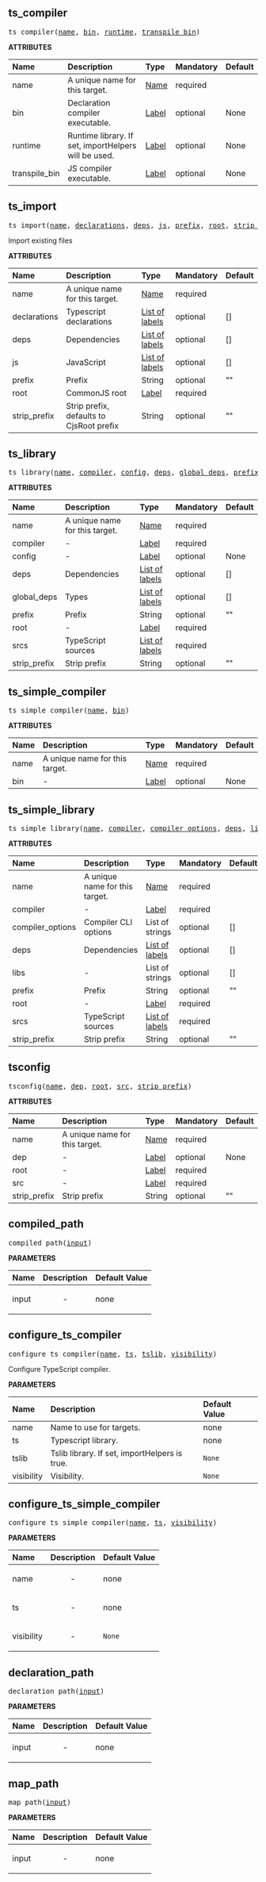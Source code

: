 <!-- Generated with Stardoc: http://skydoc.bazel.build -->

<a id="#ts_compiler"></a>

## ts_compiler

<pre>
ts_compiler(<a href="#ts_compiler-name">name</a>, <a href="#ts_compiler-bin">bin</a>, <a href="#ts_compiler-runtime">runtime</a>, <a href="#ts_compiler-transpile_bin">transpile_bin</a>)
</pre>

**ATTRIBUTES**

| Name                                                | Description                                          | Type                                                               | Mandatory | Default |
| :-------------------------------------------------- | :--------------------------------------------------- | :----------------------------------------------------------------- | :-------- | :------ |
| <a id="ts_compiler-name"></a>name                   | A unique name for this target.                       | <a href="https://bazel.build/docs/build-ref.html#name">Name</a>    | required  |         |
| <a id="ts_compiler-bin"></a>bin                     | Declaration compiler executable.                     | <a href="https://bazel.build/docs/build-ref.html#labels">Label</a> | optional  | None    |
| <a id="ts_compiler-runtime"></a>runtime             | Runtime library. If set, importHelpers will be used. | <a href="https://bazel.build/docs/build-ref.html#labels">Label</a> | optional  | None    |
| <a id="ts_compiler-transpile_bin"></a>transpile_bin | JS compiler executable.                              | <a href="https://bazel.build/docs/build-ref.html#labels">Label</a> | optional  | None    |

<a id="#ts_import"></a>

## ts_import

<pre>
ts_import(<a href="#ts_import-name">name</a>, <a href="#ts_import-declarations">declarations</a>, <a href="#ts_import-deps">deps</a>, <a href="#ts_import-js">js</a>, <a href="#ts_import-prefix">prefix</a>, <a href="#ts_import-root">root</a>, <a href="#ts_import-strip_prefix">strip_prefix</a>)
</pre>

Import existing files

**ATTRIBUTES**

| Name                                            | Description                              | Type                                                                        | Mandatory | Default |
| :---------------------------------------------- | :--------------------------------------- | :-------------------------------------------------------------------------- | :-------- | :------ |
| <a id="ts_import-name"></a>name                 | A unique name for this target.           | <a href="https://bazel.build/docs/build-ref.html#name">Name</a>             | required  |         |
| <a id="ts_import-declarations"></a>declarations | Typescript declarations                  | <a href="https://bazel.build/docs/build-ref.html#labels">List of labels</a> | optional  | []      |
| <a id="ts_import-deps"></a>deps                 | Dependencies                             | <a href="https://bazel.build/docs/build-ref.html#labels">List of labels</a> | optional  | []      |
| <a id="ts_import-js"></a>js                     | JavaScript                               | <a href="https://bazel.build/docs/build-ref.html#labels">List of labels</a> | optional  | []      |
| <a id="ts_import-prefix"></a>prefix             | Prefix                                   | String                                                                      | optional  | ""      |
| <a id="ts_import-root"></a>root                 | CommonJS root                            | <a href="https://bazel.build/docs/build-ref.html#labels">Label</a>          | required  |         |
| <a id="ts_import-strip_prefix"></a>strip_prefix | Strip prefix, defaults to CjsRoot prefix | String                                                                      | optional  | ""      |

<a id="#ts_library"></a>

## ts_library

<pre>
ts_library(<a href="#ts_library-name">name</a>, <a href="#ts_library-compiler">compiler</a>, <a href="#ts_library-config">config</a>, <a href="#ts_library-deps">deps</a>, <a href="#ts_library-global_deps">global_deps</a>, <a href="#ts_library-prefix">prefix</a>, <a href="#ts_library-root">root</a>, <a href="#ts_library-srcs">srcs</a>, <a href="#ts_library-strip_prefix">strip_prefix</a>)
</pre>

**ATTRIBUTES**

| Name                                             | Description                    | Type                                                                        | Mandatory | Default |
| :----------------------------------------------- | :----------------------------- | :-------------------------------------------------------------------------- | :-------- | :------ |
| <a id="ts_library-name"></a>name                 | A unique name for this target. | <a href="https://bazel.build/docs/build-ref.html#name">Name</a>             | required  |         |
| <a id="ts_library-compiler"></a>compiler         | -                              | <a href="https://bazel.build/docs/build-ref.html#labels">Label</a>          | required  |         |
| <a id="ts_library-config"></a>config             | -                              | <a href="https://bazel.build/docs/build-ref.html#labels">Label</a>          | optional  | None    |
| <a id="ts_library-deps"></a>deps                 | Dependencies                   | <a href="https://bazel.build/docs/build-ref.html#labels">List of labels</a> | optional  | []      |
| <a id="ts_library-global_deps"></a>global_deps   | Types                          | <a href="https://bazel.build/docs/build-ref.html#labels">List of labels</a> | optional  | []      |
| <a id="ts_library-prefix"></a>prefix             | Prefix                         | String                                                                      | optional  | ""      |
| <a id="ts_library-root"></a>root                 | -                              | <a href="https://bazel.build/docs/build-ref.html#labels">Label</a>          | required  |         |
| <a id="ts_library-srcs"></a>srcs                 | TypeScript sources             | <a href="https://bazel.build/docs/build-ref.html#labels">List of labels</a> | required  |         |
| <a id="ts_library-strip_prefix"></a>strip_prefix | Strip prefix                   | String                                                                      | optional  | ""      |

<a id="#ts_simple_compiler"></a>

## ts_simple_compiler

<pre>
ts_simple_compiler(<a href="#ts_simple_compiler-name">name</a>, <a href="#ts_simple_compiler-bin">bin</a>)
</pre>

**ATTRIBUTES**

| Name                                     | Description                    | Type                                                               | Mandatory | Default |
| :--------------------------------------- | :----------------------------- | :----------------------------------------------------------------- | :-------- | :------ |
| <a id="ts_simple_compiler-name"></a>name | A unique name for this target. | <a href="https://bazel.build/docs/build-ref.html#name">Name</a>    | required  |         |
| <a id="ts_simple_compiler-bin"></a>bin   | -                              | <a href="https://bazel.build/docs/build-ref.html#labels">Label</a> | optional  | None    |

<a id="#ts_simple_library"></a>

## ts_simple_library

<pre>
ts_simple_library(<a href="#ts_simple_library-name">name</a>, <a href="#ts_simple_library-compiler">compiler</a>, <a href="#ts_simple_library-compiler_options">compiler_options</a>, <a href="#ts_simple_library-deps">deps</a>, <a href="#ts_simple_library-libs">libs</a>, <a href="#ts_simple_library-prefix">prefix</a>, <a href="#ts_simple_library-root">root</a>, <a href="#ts_simple_library-srcs">srcs</a>, <a href="#ts_simple_library-strip_prefix">strip_prefix</a>)
</pre>

**ATTRIBUTES**

| Name                                                            | Description                    | Type                                                                        | Mandatory | Default |
| :-------------------------------------------------------------- | :----------------------------- | :-------------------------------------------------------------------------- | :-------- | :------ |
| <a id="ts_simple_library-name"></a>name                         | A unique name for this target. | <a href="https://bazel.build/docs/build-ref.html#name">Name</a>             | required  |         |
| <a id="ts_simple_library-compiler"></a>compiler                 | -                              | <a href="https://bazel.build/docs/build-ref.html#labels">Label</a>          | required  |         |
| <a id="ts_simple_library-compiler_options"></a>compiler_options | Compiler CLI options           | List of strings                                                             | optional  | []      |
| <a id="ts_simple_library-deps"></a>deps                         | Dependencies                   | <a href="https://bazel.build/docs/build-ref.html#labels">List of labels</a> | optional  | []      |
| <a id="ts_simple_library-libs"></a>libs                         | -                              | List of strings                                                             | optional  | []      |
| <a id="ts_simple_library-prefix"></a>prefix                     | Prefix                         | String                                                                      | optional  | ""      |
| <a id="ts_simple_library-root"></a>root                         | -                              | <a href="https://bazel.build/docs/build-ref.html#labels">Label</a>          | required  |         |
| <a id="ts_simple_library-srcs"></a>srcs                         | TypeScript sources             | <a href="https://bazel.build/docs/build-ref.html#labels">List of labels</a> | required  |         |
| <a id="ts_simple_library-strip_prefix"></a>strip_prefix         | Strip prefix                   | String                                                                      | optional  | ""      |

<a id="#tsconfig"></a>

## tsconfig

<pre>
tsconfig(<a href="#tsconfig-name">name</a>, <a href="#tsconfig-dep">dep</a>, <a href="#tsconfig-root">root</a>, <a href="#tsconfig-src">src</a>, <a href="#tsconfig-strip_prefix">strip_prefix</a>)
</pre>

**ATTRIBUTES**

| Name                                           | Description                    | Type                                                               | Mandatory | Default |
| :--------------------------------------------- | :----------------------------- | :----------------------------------------------------------------- | :-------- | :------ |
| <a id="tsconfig-name"></a>name                 | A unique name for this target. | <a href="https://bazel.build/docs/build-ref.html#name">Name</a>    | required  |         |
| <a id="tsconfig-dep"></a>dep                   | -                              | <a href="https://bazel.build/docs/build-ref.html#labels">Label</a> | optional  | None    |
| <a id="tsconfig-root"></a>root                 | -                              | <a href="https://bazel.build/docs/build-ref.html#labels">Label</a> | required  |         |
| <a id="tsconfig-src"></a>src                   | -                              | <a href="https://bazel.build/docs/build-ref.html#labels">Label</a> | required  |         |
| <a id="tsconfig-strip_prefix"></a>strip_prefix | Strip prefix                   | String                                                             | optional  | ""      |

<a id="#compiled_path"></a>

## compiled_path

<pre>
compiled_path(<a href="#compiled_path-input">input</a>)
</pre>

**PARAMETERS**

| Name                                  | Description               | Default Value |
| :------------------------------------ | :------------------------ | :------------ |
| <a id="compiled_path-input"></a>input | <p align="center"> - </p> | none          |

<a id="#configure_ts_compiler"></a>

## configure_ts_compiler

<pre>
configure_ts_compiler(<a href="#configure_ts_compiler-name">name</a>, <a href="#configure_ts_compiler-ts">ts</a>, <a href="#configure_ts_compiler-tslib">tslib</a>, <a href="#configure_ts_compiler-visibility">visibility</a>)
</pre>

Configure TypeScript compiler.

**PARAMETERS**

| Name                                                    | Description                                   | Default Value     |
| :------------------------------------------------------ | :-------------------------------------------- | :---------------- |
| <a id="configure_ts_compiler-name"></a>name             | Name to use for targets.                      | none              |
| <a id="configure_ts_compiler-ts"></a>ts                 | Typescript library.                           | none              |
| <a id="configure_ts_compiler-tslib"></a>tslib           | Tslib library. If set, importHelpers is true. | <code>None</code> |
| <a id="configure_ts_compiler-visibility"></a>visibility | Visibility.                                   | <code>None</code> |

<a id="#configure_ts_simple_compiler"></a>

## configure_ts_simple_compiler

<pre>
configure_ts_simple_compiler(<a href="#configure_ts_simple_compiler-name">name</a>, <a href="#configure_ts_simple_compiler-ts">ts</a>, <a href="#configure_ts_simple_compiler-visibility">visibility</a>)
</pre>

**PARAMETERS**

| Name                                                           | Description               | Default Value     |
| :------------------------------------------------------------- | :------------------------ | :---------------- |
| <a id="configure_ts_simple_compiler-name"></a>name             | <p align="center"> - </p> | none              |
| <a id="configure_ts_simple_compiler-ts"></a>ts                 | <p align="center"> - </p> | none              |
| <a id="configure_ts_simple_compiler-visibility"></a>visibility | <p align="center"> - </p> | <code>None</code> |

<a id="#declaration_path"></a>

## declaration_path

<pre>
declaration_path(<a href="#declaration_path-input">input</a>)
</pre>

**PARAMETERS**

| Name                                     | Description               | Default Value |
| :--------------------------------------- | :------------------------ | :------------ |
| <a id="declaration_path-input"></a>input | <p align="center"> - </p> | none          |

<a id="#map_path"></a>

## map_path

<pre>
map_path(<a href="#map_path-input">input</a>)
</pre>

**PARAMETERS**

| Name                             | Description               | Default Value |
| :------------------------------- | :------------------------ | :------------ |
| <a id="map_path-input"></a>input | <p align="center"> - </p> | none          |
